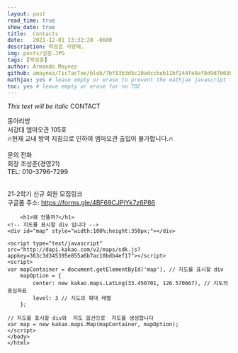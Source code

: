 ```yaml
---
layout: post
read_time: true
show_date: true
title:  Contacts
date:   2021-12-01 13:32:20 -0600
description: 박성준 사랑해.
img: posts/성준.JPG
tags: [박성준]
author: Armando Maynez
github: amaynez/TicTacToe/blob/7bf83b3d5c10adccbeb11bf244fe0af8d9d7b036/entities/Neural_Network.py#L199
mathjax: yes # leave empty or erase to prevent the mathjax javascript from loading
toc: yes # leave empty or erase for no TOC
---
```

*This text will be italic*
CONTACT

동아리방<br>
서강대 엠마오관 105호<br>
🔥현재 교내 방역 지침으로 인하여 엠마오관 출입이 불가합니다.🔥<br>
<br>
문의 전화<br>
회장 조성준(경영21) <br>
TEL: 010-3796-7299<br><br>

21-2학기 신규 회원 모집링크<br>
구글폼 주소: <https://forms.gle/4BF69CJPjYk7z6P86>

</head>
<body>

        <h1>왜 안뜰까?</h1>
    <!-- 지도를 표시할 div 입니다 -->
    <div id="map" style="width:100%;height:350px;"></div>

    <script type="text/javascript" src="http://dapi.kakao.com/v2/maps/sdk.js?appkey=363c3d345395e855a6b7ac10bdb4ef17"></script>
    <script>
    var mapContainer = document.getElementById('map'), // 지도를 표시할 div
        mapOption = {
            center: new kakao.maps.LatLng(33.450701, 126.570667), // 지도의 중심좌표
            level: 3 // 지도의 확대 레벨
        };

    // 지도를 표시할 div와  지도 옵션으로  지도를 생성합니다
    var map = new kakao.maps.Map(mapContainer, mapOption);
    </script>
    </body>
    </html>

